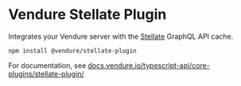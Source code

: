 # Vendure Stellate Plugin

Integrates your Vendure server with the [Stellate](TaxRateEvent) GraphQL API cache.

`npm install @vendure/stellate-plugin`

For documentation, see [docs.vendure.io/typescript-api/core-plugins/stellate-plugin/](https://docs.vendure.io/typescript-api/core-plugins/stellate-plugin/)
